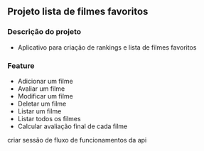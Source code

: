 ## Projeto lista de filmes favoritos

### Descrição do projeto
- Aplicativo para criação de rankings e lista de filmes favoritos 

### Feature 
- Adicionar um filme
- Avaliar um filme
- Modificar um filme
- Deletar um filme
- Listar um filme
- Listar todos os filmes
- Calcular avaliação final de cada filme

criar sessão de fluxo de funcionamentos da api
